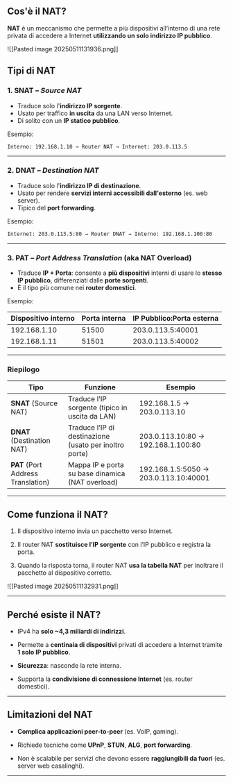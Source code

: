 ## **Cos'è il NAT?**

**NAT** è un meccanismo che permette a più dispositivi all’interno di una rete privata di accedere a Internet **utilizzando un solo indirizzo IP pubblico**.

![[Pasted image 20250511131936.png]]

## **Tipi di NAT**

### 1. **SNAT** – _Source NAT_

- Traduce solo l'**indirizzo IP sorgente**.
- Usato per traffico **in uscita** da una LAN verso Internet.
- Di solito con un **IP statico pubblico**.

Esempio:

`Interno: 192.168.1.10 → Router NAT → Internet: 203.0.113.5`

---

### 2. **DNAT** – _Destination NAT_

- Traduce solo l'**indirizzo IP di destinazione**.
- Usato per rendere **servizi interni accessibili dall'esterno** (es. web server).
- Tipico del **port forwarding**.

Esempio:

`Internet: 203.0.113.5:80 → Router DNAT → Interno: 192.168.1.100:80`

---

### 3. **PAT** – _Port Address Translation_ (aka NAT Overload)

- Traduce **IP + Porta**: consente a **più dispositivi** interni di usare lo **stesso IP pubblico**, differenziati dalle **porte sorgenti**.
- È il tipo più comune nei **router domestici**.

Esempio:

|Dispositivo interno|Porta interna|IP Pubblico:Porta esterna|
|---|---|---|
|192.168.1.10|51500|203.0.113.5:40001|
|192.168.1.11|51501|203.0.113.5:40002|

---

### **Riepilogo**

| Tipo                               | Funzione                                               | Esempio                               |
| ---------------------------------- | ------------------------------------------------------ | ------------------------------------- |
| **SNAT** (Source NAT)              | Traduce l’IP sorgente (tipico in uscita da LAN)        | 192.168.1.5 → 203.0.113.10            |
| **DNAT** (Destination NAT)         | Traduce l’IP di destinazione (usato per inoltro porte) | 203.0.113.10:80 → 192.168.1.100:80    |
| **PAT** (Port Address Translation) | Mappa IP e porta su base dinamica (NAT overload)       | 192.168.1.5:5050 → 203.0.113.10:40001 |

---

## **Come funziona il NAT?**

1. Il dispositivo interno invia un pacchetto verso Internet.
    
2. Il router NAT **sostituisce l’IP sorgente** con l’IP pubblico e registra la porta.
    
3. Quando la risposta torna, il router NAT **usa la tabella NAT** per inoltrare il pacchetto al dispositivo corretto.


![[Pasted image 20250511132931.png]]

---

## **Perché esiste il NAT?**

- IPv4 ha **solo ~4,3 miliardi di indirizzi**.
    
- Permette a **centinaia di dispositivi** privati di accedere a Internet tramite **1 solo IP pubblico**.
    
- **Sicurezza**: nasconde la rete interna.
    
- Supporta la **condivisione di connessione Internet** (es. router domestici).

---

## **Limitazioni del NAT**

- **Complica applicazioni peer-to-peer** (es. VoIP, gaming).
    
- Richiede tecniche come **UPnP**, **STUN**, **ALG**, **port forwarding**.
    
- Non è scalabile per servizi che devono essere **raggiungibili da fuori** (es. server web casalinghi).

---

